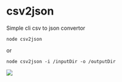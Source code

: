 # csv2json
Simple cli csv to json convertor

`node csv2json`

or

`node csv2json -i /inputDir -o /outputDir`

![](http://media.giphy.com/media/uBtalJ5qI7lQc/giphy.gif)
